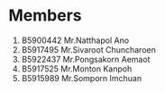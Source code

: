 Members
=======
  
  1. B5900442 Mr.Natthapol	Ano
  2. B5917495 Mr.Sivaroot	Chuncharoen
  3. B5922437 Mr.Pongsakorn	Aemaot
  4. B5917525 Mr.Monton		Kanpoh
  5. B5915989 Mr.Somporn	Imchuan